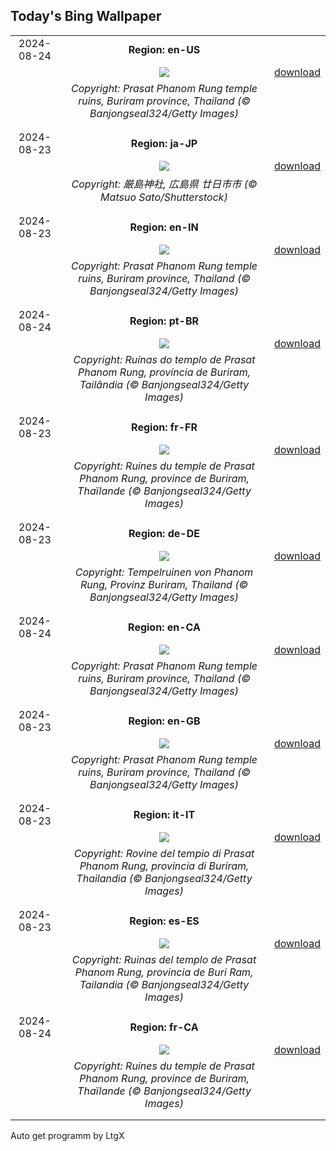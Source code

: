 ## Today's Bing Wallpaper
|      |      |      |
| :----: | :----: | :----: |
|2024-08-24|**Region: en-US**||
||![](https://www.bing.com/th?id=OHR.PrasatPhanom_EN-US7990643175_UHD.jpg&pid=hp&w=1152&h=648&rs=1&c=4)| [download](https://www.bing.com/th?id=OHR.PrasatPhanom_EN-US7990643175_UHD.jpg)|
||*Copyright: Prasat Phanom Rung temple ruins, Buriram province, Thailand (© Banjongseal324/Getty Images)*
||
|||
|2024-08-23|**Region: ja-JP**||
||![](https://www.bing.com/th?id=OHR.Fireworks2024_JA-JP2308803408_UHD.jpg&pid=hp&w=1152&h=648&rs=1&c=4)| [download](https://www.bing.com/th?id=OHR.Fireworks2024_JA-JP2308803408_UHD.jpg)|
||*Copyright: 厳島神社, 広島県 廿日市市 (© Matsuo Sato/Shutterstock)*
||
|||
|2024-08-23|**Region: en-IN**||
||![](https://www.bing.com/th?id=OHR.PrasatPhanom_EN-IN2102190312_UHD.jpg&pid=hp&w=1152&h=648&rs=1&c=4)| [download](https://www.bing.com/th?id=OHR.PrasatPhanom_EN-IN2102190312_UHD.jpg)|
||*Copyright: Prasat Phanom Rung temple ruins, Buriram province, Thailand (© Banjongseal324/Getty Images)*
||
|||
|2024-08-24|**Region: pt-BR**||
||![](https://www.bing.com/th?id=OHR.PrasatPhanom_PT-BR0925050083_UHD.jpg&pid=hp&w=1152&h=648&rs=1&c=4)| [download](https://www.bing.com/th?id=OHR.PrasatPhanom_PT-BR0925050083_UHD.jpg)|
||*Copyright: Ruínas do templo de Prasat Phanom Rung, província de Buriram, Tailândia (© Banjongseal324/Getty Images)*
||
|||
|2024-08-23|**Region: fr-FR**||
||![](https://www.bing.com/th?id=OHR.PrasatPhanom_FR-FR7783025478_UHD.jpg&pid=hp&w=1152&h=648&rs=1&c=4)| [download](https://www.bing.com/th?id=OHR.PrasatPhanom_FR-FR7783025478_UHD.jpg)|
||*Copyright: Ruines du temple de Prasat Phanom Rung, province de Buriram, Thaïlande (© Banjongseal324/Getty Images)*
||
|||
|2024-08-23|**Region: de-DE**||
||![](https://www.bing.com/th?id=OHR.PrasatPhanom_DE-DE7459210012_UHD.jpg&pid=hp&w=1152&h=648&rs=1&c=4)| [download](https://www.bing.com/th?id=OHR.PrasatPhanom_DE-DE7459210012_UHD.jpg)|
||*Copyright: Tempelruinen von Phanom Rung, Provinz Buriram, Thailand (© Banjongseal324/Getty Images)*
||
|||
|2024-08-24|**Region: en-CA**||
||![](https://www.bing.com/th?id=OHR.PrasatPhanom_EN-CA2112837442_UHD.jpg&pid=hp&w=1152&h=648&rs=1&c=4)| [download](https://www.bing.com/th?id=OHR.PrasatPhanom_EN-CA2112837442_UHD.jpg)|
||*Copyright: Prasat Phanom Rung temple ruins, Buriram province, Thailand (© Banjongseal324/Getty Images)*
||
|||
|2024-08-23|**Region: en-GB**||
||![](https://www.bing.com/th?id=OHR.PrasatPhanom_EN-GB8973986476_UHD.jpg&pid=hp&w=1152&h=648&rs=1&c=4)| [download](https://www.bing.com/th?id=OHR.PrasatPhanom_EN-GB8973986476_UHD.jpg)|
||*Copyright: Prasat Phanom Rung temple ruins, Buriram province, Thailand (© Banjongseal324/Getty Images)*
||
|||
|2024-08-23|**Region: it-IT**||
||![](https://www.bing.com/th?id=OHR.PrasatPhanom_IT-IT5114884058_UHD.jpg&pid=hp&w=1152&h=648&rs=1&c=4)| [download](https://www.bing.com/th?id=OHR.PrasatPhanom_IT-IT5114884058_UHD.jpg)|
||*Copyright: Rovine del tempio di Prasat Phanom Rung, provincia di Buriram, Thailandia (© Banjongseal324/Getty Images)*
||
|||
|2024-08-23|**Region: es-ES**||
||![](https://www.bing.com/th?id=OHR.PrasatPhanom_ES-ES2130106694_UHD.jpg&pid=hp&w=1152&h=648&rs=1&c=4)| [download](https://www.bing.com/th?id=OHR.PrasatPhanom_ES-ES2130106694_UHD.jpg)|
||*Copyright: Ruinas del templo de Prasat Phanom Rung, provincia de Buri Ram, Tailandia (© Banjongseal324/Getty Images)*
||
|||
|2024-08-24|**Region: fr-CA**||
||![](https://www.bing.com/th?id=OHR.PrasatPhanom_FR-CA7175682898_UHD.jpg&pid=hp&w=1152&h=648&rs=1&c=4)| [download](https://www.bing.com/th?id=OHR.PrasatPhanom_FR-CA7175682898_UHD.jpg)|
||*Copyright: Ruines du temple de Prasat Phanom Rung, province de Buriram, Thaïlande (© Banjongseal324/Getty Images)*
||
|||

Auto get programm by LtgX

